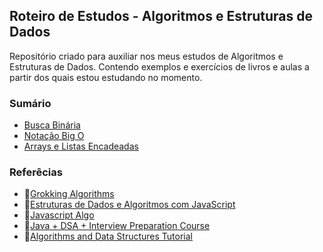 ## Roteiro de Estudos - Algoritmos e Estruturas de Dados

Repositório criado para auxiliar nos meus estudos de Algoritmos e Estruturas de Dados. Contendo exemplos e exercícios de livros e aulas a partir dos quais estou estudando no momento.

### Sumário

* [Busca Binária](./algorithms/binary-search/README.md)
* [Notação Big O](./algorithms/big-o/README.md)
* [Arrays e Listas Encadeadas](./algorithms/arrays-e-lista-encadeadas/README.md) 


### Referêcias 

- 📘[Grokking Algorithms](https://www.manning.com/books/grokking-algorithms)
- 📘[Estruturas de Dados e Algoritmos com JavaScript](https://www.amazon.com.br/Estruturas-Dados-Algoritmos-Com-Javascript/dp/8575226932/ref=asc_df_8575226932/?tag=googleshopp00-20&linkCode=df0&hvadid=379765802639&hvpos=&hvnetw=g&hvrand=8388628588392292653&hvpone=&hvptwo=&hvqmt=&hvdev=c&hvdvcmdl=&hvlocint=&hvlocphy=20103&hvtargid=pla-811121404201&psc=1)
- 📁[Javascript Algo](https://github.com/trekhleb/javascript-algorithms)
- 🎥[Java + DSA + Interview Preparation Course](https://www.youtube.com/playlist?list=PL9gnSGHSqcnr_DxHsP7AW9ftq0AtAyYqJ)
- 🎥[Algorithms and Data Structures Tutorial](https://www.youtube.com/watch?v=8hly31xKli0&ab_channel=freeCodeCamp.org)